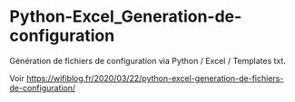 # Python-Excel_Generation-de-configuration

Génération de fichiers de configuration via Python / Excel / Templates txt.

Voir https://wifiblog.fr/2020/03/22/python-excel-generation-de-fichiers-de-configuration/
